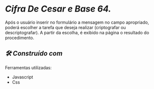# *Cifra De Cesar e Base 64.*
Após o usuário inserir no formulário a mensagem no campo apropriado, poderá escolher a tarefa que deseja realizar 
(criptografar ou descriptografar). A partir da escolha, é exibido na página o resultado do procedimento.

## *🛠️ Construído com*
Ferramentas utilizadas:
* Javascript 
* Css

